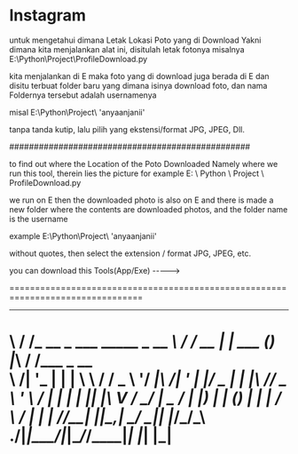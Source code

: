 # Instagram

untuk mengetahui dimana Letak Lokasi Poto yang di Download
Yakni dimana kita menjalankan alat ini, disitulah letak fotonya
misalnya E:\Python\Project\ProfileDownload.py

kita menjalankan di E maka foto yang di download juga berada di E
dan disitu terbuat folder baru yang dimana isinya download foto, dan nama Foldernya tersebut adalah
usernamenya

misal E:\Python\Project\ 'anyaanjanii'

tanpa tanda kutip, lalu pilih yang ekstensi/format JPG, JPEG, Dll.


#################################################

to find out where the Location of the Poto Downloaded
Namely where we run this tool, therein lies the picture
for example E: \ Python \ Project \ ProfileDownload.py

we run on E then the downloaded photo is also on E
and there is made a new folder where the contents are downloaded photos, and the folder name is
the username

example E:\Python\Project\ 'anyaanjanii'

without quotes, then select the extension / format JPG, JPEG, etc.

you can download this Tools(App/Exe) ----->

================================================================================
__  __                              __  __      _       _ _  __  __          
\ \/ /_ __  _   ___   _____ _ __ ___\ \/ /_ __ | | ___ (_) |_\ \/ /___ _ __  
 \  /| '_ \| | | \ \ / / _ \ '__/ __|\  /| '_ \| |/ _ \| | __|\  // _ \ '_ \ 
 /  \| | | | |_| |\ V /  __/ |  \__ \/  \| |_) | | (_) | | |_ /  \  __/ | | |
/_/\_\_| |_|\__,_| \_/ \___|_|  |___/_/\_\ .__/|_|\___/|_|\__/_/\_\___|_| |_|
                                         |_|                                 
================================================================================
